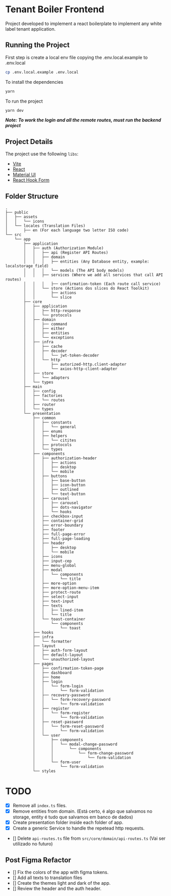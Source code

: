 # Tenant Boiler Frontend

Project developed to implement a react boilerplate to implement any white label tenant application.

## Running the Project

First step is create a local env file copying the .env.local.example to .env.local

```bash
cp .env.local.example .env.local
```
To install the dependencies

```bash
yarn
```

To run the project

```bash
yarn dev
```

***Note: To work the login and all the remote routes, must run the backend project***


## Project Details

The project use the following `libs`:

- [Vite](https://vitejs.dev/)
- [React](https://react.dev/)
- [Material UI](https://mui.com/)
- [React Hook Form](https://www.react-hook-form.com/)

## Folder Structure

```
.
├── public
│   ├── assets
│   │   └── icons
│   └── locales (Translation Files)
│       ├── en (For each language two letter ISO code)
└── src
    └── app
        ├── application
        │   ├── auth (Authorization Module)
        │   │   ├── api (Register API Routes)
        │   │   ├── domain
        │   │   │   ├── entities (Any Database entity, example: localstorage field)
        │   │   │   └── models (The API body models)
        │   │   ├── services (Where we add all services that call API routes)
        │   │   │   ├── confirmation-token (Each route call service)
        │   │   └── store (Actions dos slices do React Toolkit)
        │   │       ├── actions
        │   │       └── slice
        ├── core
        │   ├── application
        │   │   ├── http-response
        │   │   └── protocols
        │   ├── domain
        │   │   ├── command
        │   │   ├── either
        │   │   ├── entities
        │   │   └── exceptions
        │   ├── infra
        │   │   ├── cache
        │   │   ├── decoder
        │   │   │   └── jwt-token-decoder
        │   │   └── http
        │   │       ├── autorized-http.client-adapter
        │   │       └── axios-http-client-adapter
        │   ├── store
        │   │   └── adapters
        │   └── types
        ├── main
        │   ├── config
        │   ├── factories
        │   │   └── routes
        │   ├── router
        │   └── types
        └── presentation
            ├── common
            │   ├── constants
            │   │   └── general
            │   ├── enums
            │   ├── helpers
            │   │   └── citites
            │   ├── protocols
            │   └── types
            ├── components
            │   ├── authorization-header
            │   │   ├── actions
            │   │   ├── desktop
            │   │   └── mobile
            │   ├── buttons
            │   │   ├── base-button
            │   │   ├── icon-button
            │   │   ├── outlined
            │   │   └── text-button
            │   ├── carousel
            │   │   ├── carousel
            │   │   ├── dots-navigator
            │   │   └── hooks
            │   ├── checkbox-input
            │   ├── container-grid
            │   ├── error-boundary
            │   ├── footer
            │   ├── full-page-error
            │   ├── full-page-loading
            │   ├── header
            │   │   ├── desktop
            │   │   └── mobile
            │   ├── icons
            │   ├── input-cep
            │   ├── menu-global
            │   ├── modal
            │   │   └── components
            │   │       └── title
            │   ├── more-option
            │   ├── more-option-menu-item
            │   ├── protect-route
            │   ├── select-input
            │   ├── text-input
            │   ├── texts
            │   │   ├── lined-item
            │   │   └── title
            │   └── toast-container
            │       └── components
            │           └── toast
            ├── hooks
            ├── infra
            │   └── formatter
            ├── layout
            │   ├── auth-form-layout
            │   ├── default-layout
            │   └── unauthorized-layout
            ├── pages
            │   ├── confirmation-token-page
            │   ├── dashboard
            │   ├── home
            │   ├── login
            │   │   └── form-login
            │   │       └── form-validation
            │   ├── recovery-password
            │   │   └── form-recovery-password
            │   │       └── form-validation
            │   ├── register
            │   │   └── form-register
            │   │       └── form-validation
            │   ├── reset-password
            │   │   └── form-reset-password
            │   │       └── form-validation
            │   └── user
            │       ├── components
            │       │   └── modal-change-password
            │       │       └── components
            │       │           └── form-change-password
            │       │               └── form-validation
            │       └── form-user
            │           └── form-validation
            └── styles

```

# TODO

- [x] Remove all `index.ts` files.
- [x] Remove entities from domain. (Está certo, é algo que salvamos no storage, entity é tudo que salvamos em banco de dados)
- [x] Create presentation folder inside each folder of app.
- [x] Create a generic Service to handle the repetead http requests.
- [] Delete `api-routes.ts` file from `src/core/domain/api-routes.ts` (Vai ser utilizado no futuro)

## Post Figma Refactor
- [] Fix the colors of the app with figma tokens.
- [] Add all texts to translation files 
- [] Create the themes light and dark of the app.
- [] Review the header and the auth header.